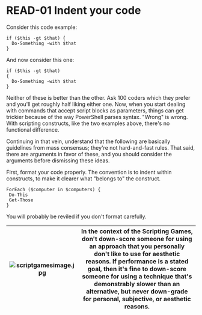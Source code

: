 # READ-01 Indent your code
Consider this code example:
````
if ($this -gt $that) {
  Do-Something -with $that
}
````
And now consider this one:
````
if ($this -gt $that)
{
  Do-Something -with $that
}
````
Neither of these is better than the other. Ask 100 coders which they prefer and you'll get roughly half liking either one. Now, when you start dealing with commands that accept script blocks as parameters, things can get trickier because of the way PowerShell parses syntax. "Wrong" is wrong. With scripting constructs, like the two examples above, there's no functional difference.

Continuing in that vein, understand that the following are basically guidelines from mass consensus; they're not hard-and-fast rules. That said, there are arguments in favor of these, and you should consider the arguments before dismissing these ideas.

First, format your code properly. The convention is to indent within constructs, to make it clearer what "belongs to" the construct.
````
ForEach ($computer in $computers) {
 Do-This
 Get-Those
}
````
You will probably be reviled if you don't format carefully.

|  ![scriptgamesimage.jpg](images/scriptgamesimage.jpg) | In the context of the Scripting Games, don't down-score someone for using an approach that you personally don't like to use for aesthetic reasons. If performance is a stated goal, then it's fine to down-score someone for using a technique that's demonstrably slower than an alternative, but never down-grade for personal, subjective, or aesthetic reasons. |
| --- | --- |


